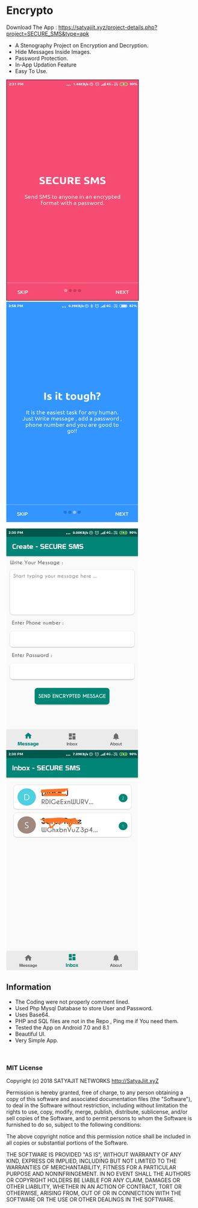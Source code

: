 # Encrypto

Download The App :
https://satyajiit.xyz/project-details.php?project=SECURE_SMS&type=apk

* A Stenography Project on Encryption and Decryption.
* Hide Messages Inside Images.
* Password Protection.
* In-App Updation Feature
* Easy To Use.

<img src="/Screenshots/ss1.png" height="583" width="350" border="1px"/>&nbsp;
<img src="/Screenshots/ss2.png" height="583" width="350" />&nbsp;

<img src="/Screenshots/ss3.png" height="583" width="350" />&nbsp;
<img src="/Screenshots/ss4.png" height="583" width="350" />&nbsp;

## Information

* The Coding were not properly comment lined.
* Used Php Mysql Database to store User and Password.
* Uses Base64.
* PHP and SQL files are not in the Repo , Ping me if You need them.
* Tested the App on Android 7.0 and 8.1
* Beautiful UI.
* Very Simple App.


&nbsp;

### MIT License

Copyright (c) 2018 SATYAJIT NETWORKS http://SatyaJiit.xyZ

Permission is hereby granted, free of charge, to any person obtaining a copy
of this software and associated documentation files (the "Software"), to deal
in the Software without restriction, including without limitation the rights
to use, copy, modify, merge, publish, distribute, sublicense, and/or sell
copies of the Software, and to permit persons to whom the Software is
furnished to do so, subject to the following conditions:

The above copyright notice and this permission notice shall be included in all
copies or substantial portions of the Software.

THE SOFTWARE IS PROVIDED "AS IS", WITHOUT WARRANTY OF ANY KIND, EXPRESS OR
IMPLIED, INCLUDING BUT NOT LIMITED TO THE WARRANTIES OF MERCHANTABILITY,
FITNESS FOR A PARTICULAR PURPOSE AND NONINFRINGEMENT. IN NO EVENT SHALL THE
AUTHORS OR COPYRIGHT HOLDERS BE LIABLE FOR ANY CLAIM, DAMAGES OR OTHER
LIABILITY, WHETHER IN AN ACTION OF CONTRACT, TORT OR OTHERWISE, ARISING FROM,
OUT OF OR IN CONNECTION WITH THE SOFTWARE OR THE USE OR OTHER DEALINGS IN THE
SOFTWARE.
